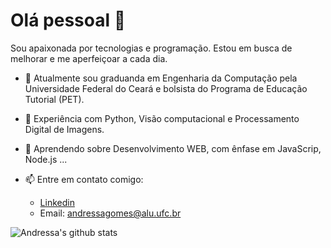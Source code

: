 # Olá pessoal 👋

Sou apaixonada por tecnologias e programação. Estou em busca de melhorar e me aperfeiçoar a cada dia.

 - 🔭 Atualmente sou graduanda em Engenharia da Computação pela Universidade Federal do Ceará e bolsista do Programa de Educação Tutorial (PET).
 - 👯 Experiência com Python, Visão computacional e Processamento Digital de Imagens.
 - 🌱 Aprendendo sobre Desenvolvimento WEB, com ênfase em JavaScrip, Node.js ...
 - 📫 Entre em contato comigo: 
 
     - [Linkedin](https://www.linkedin.com/in/andressa-gomes-moreira-a33939149/)
     - Email: andressagomes@alu.ufc.br

![Andressa's github stats](https://github-readme-stats.vercel.app/api?username=andressagomes26&hide=prs,issues,contribs)
